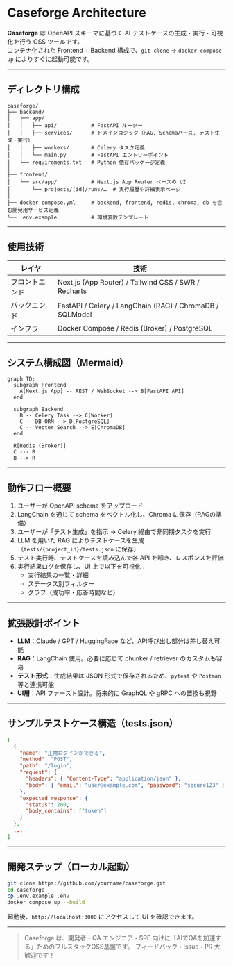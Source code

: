 # Caseforge Architecture

**Caseforge** は OpenAPI スキーマに基づく AI テストケースの生成・実行・可視化を行う OSS ツールです。  
コンテナ化された Frontend + Backend 構成で、`git clone` → `docker compose up` によりすぐに起動可能です。

---

## ディレクトリ構成

```
caseforge/
├── backend/
│   ├── app/
│   │   ├── api/           # FastAPI ルーター
│   │   ├── services/      # ドメインロジック（RAG, Schemaパース, テスト生成・実行）
│   │   ├── workers/       # Celery タスク定義
│   │   └── main.py        # FastAPI エントリーポイント
│   └── requirements.txt   # Python 依存パッケージ定義
│
├── frontend/
│   └── src/app/           # Next.js App Router ベースの UI
│       └── projects/[id]/runs/…  # 実行履歴や詳細表示ページ
│
├── docker-compose.yml     # backend, frontend, redis, chroma, db を含む開発用サービス定義
└── .env.example           # 環境変数テンプレート
```

---

## 使用技術

| レイヤ | 技術 |
|--------|------|
| フロントエンド | Next.js (App Router) / Tailwind CSS / SWR / Recharts |
| バックエンド | FastAPI / Celery / LangChain (RAG) / ChromaDB / SQLModel |
| インフラ | Docker Compose / Redis (Broker) / PostgreSQL |

---

## システム構成図（Mermaid）

```mermaid
graph TD;
  subgraph Frontend
    A[Next.js App] -- REST / WebSocket --> B[FastAPI API]
  end

  subgraph Backend
    B -- Celery Task --> C[Worker]
    C -- DB ORM --> D[PostgreSQL]
    C -- Vector Search --> E[ChromaDB]
  end

  R[Redis (Broker)]
  C --- R
  B --> R
```

---

## 動作フロー概要

1. ユーザーが OpenAPI schema をアップロード
2. LangChain を通じて schema をベクトル化し、Chroma に保存（RAGの準備）
3. ユーザーが「テスト生成」を指示 → Celery 経由で非同期タスクを実行
4. LLM を用いた RAG によりテストケースを生成（`tests/{project_id}/tests.json` に保存）
5. テスト実行時、テストケースを読み込んで各 API を叩き、レスポンスを評価
6. 実行結果ログを保存し、UI 上で以下を可視化：
    - 実行結果の一覧・詳細
    - ステータス別フィルター
    - グラフ（成功率・応答時間など）

---

## 拡張設計ポイント

- **LLM**：Claude / GPT / HuggingFace など、API呼び出し部分は差し替え可能
- **RAG**：LangChain 使用。必要に応じて chunker / retriever のカスタムも容易
- **テスト形式**：生成結果は JSON 形式で保存されるため、`pytest` や `Postman` 等と連携可能
- **UI層**：API ファースト設計。将来的に GraphQL や gRPC への置換も視野

---

## サンプルテストケース構造（tests.json）

```json
[
  {
    "name": "正常ログインができる",
    "method": "POST",
    "path": "/login",
    "request": {
      "headers": { "Content-Type": "application/json" },
      "body": { "email": "user@example.com", "password": "secure123" }
    },
    "expected_response": {
      "status": 200,
      "body_contains": ["token"]
    }
  },
  ...
]
```

---

## 開発ステップ（ローカル起動）

```bash
git clone https://github.com/yourname/caseforge.git
cd caseforge
cp .env.example .env
docker compose up --build
```

起動後、`http://localhost:3000` にアクセスして UI を確認できます。

---

> Caseforge は、開発者・QA エンジニア・SRE 向けに「AIでQAを加速する」ためのフルスタックOSS基盤です。
> フィードバック・Issue・PR 大歓迎です！